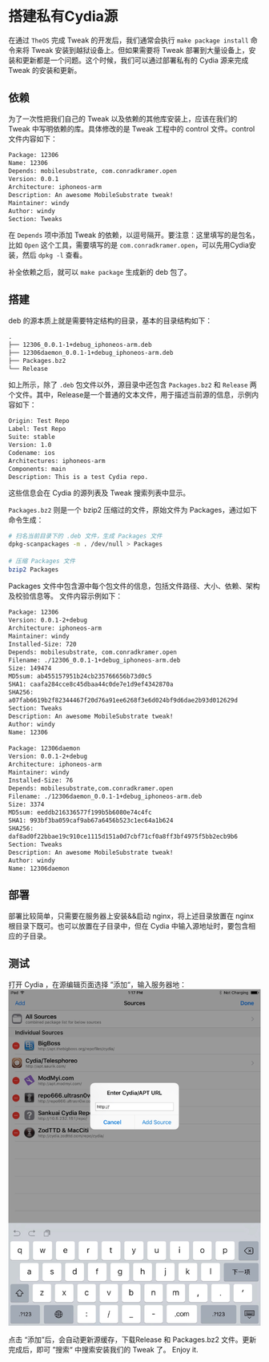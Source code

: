 # 搭建私有Cydia源

在通过 ``TheOS`` 完成 Tweak 的开发后，我们通常会执行 ``make package install`` 命令来将 Tweak 安装到越狱设备上。但如果需要将 Tweak 部署到大量设备上，安装和更新都是一个问题。这个时候，我们可以通过部署私有的 Cydia 源来完成 Tweak 的安装和更新。

<!--more-->

## 依赖
为了一次性把我们自己的 Tweak 以及依赖的其他库安装上，应该在我们的 Tweak 中写明依赖的库。具体修改的是 Tweak 工程中的 control 文件。control 文件内容如下：

```
Package: 12306
Name: 12306
Depends: mobilesubstrate, com.conradkramer.open
Version: 0.0.1
Architecture: iphoneos-arm
Description: An awesome MobileSubstrate tweak!
Maintainer: windy
Author: windy
Section: Tweaks
```

在 ``Depends`` 项中添加 Tweak 的依赖，以逗号隔开。要注意：这里填写的是包名，比如 ``Open`` 这个工具，需要填写的是 ``com.conradkramer.open``，可以先用Cydia安装，然后 ``dpkg -l`` 查看。

补全依赖之后，就可以 ``make package`` 生成新的 deb 包了。

## 搭建
deb 的源本质上就是需要特定结构的目录，基本的目录结构如下：

```
.
├── 12306_0.0.1-1+debug_iphoneos-arm.deb
├── 12306daemon_0.0.1-1+debug_iphoneos-arm.deb
├── Packages.bz2
└── Release
```

如上所示，除了 ``.deb`` 包文件以外，源目录中还包含 ``Packages.bz2`` 和 ``Release`` 两个文件。其中，Release是一个普通的文本文件，用于描述当前源的信息，示例内容如下：

```
Origin: Test Repo
Label: Test Repo
Suite: stable
Version: 1.0
Codename: ios
Architectures: iphoneos-arm
Components: main
Description: This is a test Cydia repo.
```

这些信息会在 Cydia 的源列表及 Tweak 搜索列表中显示。

``Packages.bz2`` 则是一个 bzip2 压缩过的文件，原始文件为 Packages，通过如下命令生成：

```bash
# 扫名当前目录下的 .deb 文件，生成 Packages 文件
dpkg-scanpackages -m . /dev/null > Packages

# 压缩 Packages 文件
bzip2 Packages
```

Packages 文件中包含源中每个包文件的信息，包括文件路径、大小、依赖、架构及校验信息等。
文件内容示例如下：

```
Package: 12306
Version: 0.0.1-2+debug
Architecture: iphoneos-arm
Maintainer: windy
Installed-Size: 720
Depends: mobilesubstrate, com.conradkramer.open
Filename: ./12306_0.0.1-1+debug_iphoneos-arm.deb
Size: 149474
MD5sum: ab455157951b24cb235766656b73d0c5
SHA1: caafa284cce8c45dbaa44c0de7e1d9ef4342870a
SHA256: a07fab6619b2f82344467f20d76a91ee6268f3e6d024bf9d6dae2b93d012629d
Section: Tweaks
Description: An awesome MobileSubstrate tweak!
Author: windy
Name: 12306

Package: 12306daemon
Version: 0.0.1-2+debug
Architecture: iphoneos-arm
Maintainer: windy
Installed-Size: 76
Depends: mobilesubstrate,com.conradkramer.open
Filename: ./12306daemon_0.0.1-1+debug_iphoneos-arm.deb
Size: 3374
MD5sum: eeddb216336577f199b5b6080e74c4fc
SHA1: 993bf3ba059caf9ab67a6456b523c1ec64a1b624
SHA256: daf8ad0f22bbae19c910ce1115d151a0d7cbf71cf0a8ff3bf4975f5bb2ecb9b6
Section: Tweaks
Description: An awesome MobileSubstrate tweak!
Author: windy
Name: 12306daemon

```

## 部署
部署比较简单，只需要在服务器上安装&&启动 nginx，将上述目录放置在 nginx 根目录下既可。也可以放置在子目录中，但在 Cydia 中输入源地址时，要包含相应的子目录。

## 测试
打开 Cydia ，在源编辑页面选择 ”添加“，输入服务器地：
![](/images/15033805128579.jpg ':size=600')


点击 “添加”后，会自动更新源缓存，下载Release 和 Packages.bz2 文件。更新完成后，即可 ”搜索“ 中搜索安装我们的 Tweak 了。 Enjoy it.


